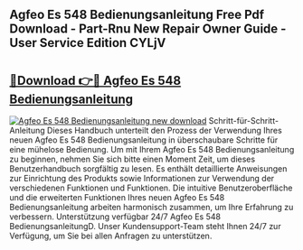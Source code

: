 ## Agfeo Es 548 Bedienungsanleitung Free Pdf Download - Part-Rnu New Repair Owner Guide - User Service Edition CYLjV

# <h2><a href="http://df3zy4.blite.top/?on=Agfeo+Es+548+Bedienungsanleitung">🔗Download 👉🔴 Agfeo Es 548 Bedienungsanleitung</a></h2>

[![Agfeo Es 548 Bedienungsanleitung new download](https://i.imgur.com/lujVjoI.png)](http://df3zy4.blite.top/?on=Agfeo+Es+548+Bedienungsanleitung)
Schritt-für-Schritt-Anleitung Dieses Handbuch unterteilt den Prozess der Verwendung Ihres neuen Agfeo Es 548 Bedienungsanleitung in überschaubare Schritte für eine mühelose Bedienung. Um mit Ihrem Agfeo Es 548 Bedienungsanleitung zu beginnen, nehmen Sie sich bitte einen Moment Zeit, um dieses Benutzerhandbuch sorgfältig zu lesen. Es enthält detaillierte Anweisungen zur Einrichtung des Produkts sowie Informationen zur Verwendung der verschiedenen Funktionen und Funktionen. Die intuitive Benutzeroberfläche und die erweiterten Funktionen Ihres neuen Agfeo Es 548 Bedienungsanleitung arbeiten harmonisch zusammen, um Ihre Erfahrung zu verbessern. Unterstützung verfügbar 24/7 Agfeo Es 548 BedienungsanleitungD. Unser Kundensupport-Team steht Ihnen 24/7 zur Verfügung, um Sie bei allen Anfragen zu unterstützen.
